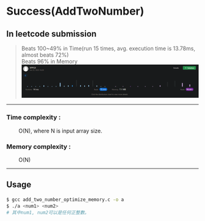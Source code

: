 # Success(AddTwoNumber)
## In leetcode submission
> Beats 100~49% in Time(run 15 times, avg. execution time is 13.78ms, almost beats 72%)<br>
> Beats 96% in Memory<br>
![Alt text](image.png)

---
### Time complexity : <br>
&emsp; &emsp;O(N), where N is input array size. <br>
### Memory complexity :
&emsp; &emsp;O(N)

---

## Usage
```bash
$ gcc add_two_number_optimize_memory.c -o a
$ ./a <num1> <num2>
# 其中num1, num2可以是任何正整數。
```
